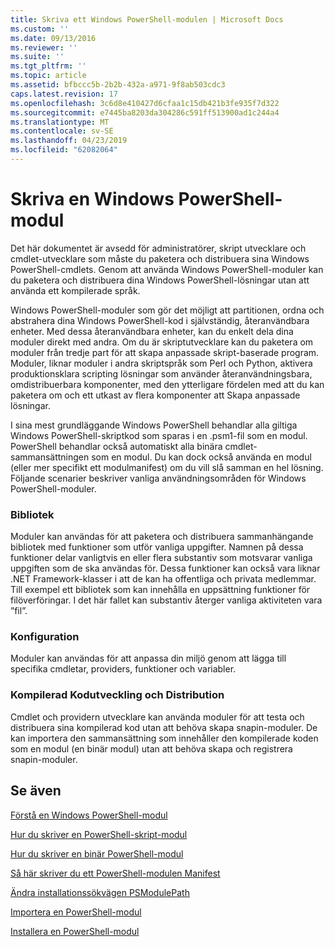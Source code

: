 ```yaml
---
title: Skriva ett Windows PowerShell-modulen | Microsoft Docs
ms.custom: ''
ms.date: 09/13/2016
ms.reviewer: ''
ms.suite: ''
ms.tgt_pltfrm: ''
ms.topic: article
ms.assetid: bfbccc5b-2b2b-432a-a971-9f8ab503cdc3
caps.latest.revision: 17
ms.openlocfilehash: 3c6d8e410427d6cfaa1c15db421b3fe935f7d322
ms.sourcegitcommit: e7445ba8203da304286c591ff513900ad1c244a4
ms.translationtype: MT
ms.contentlocale: sv-SE
ms.lasthandoff: 04/23/2019
ms.locfileid: "62082064"
---
```

# <a name="writing-a-windows-powershell-module"></a>Skriva en Windows PowerShell-modul

Det här dokumentet är avsedd för administratörer, skript utvecklare och cmdlet-utvecklare som måste du paketera och distribuera sina Windows PowerShell-cmdlets. Genom att använda Windows PowerShell-moduler kan du paketera och distribuera dina Windows PowerShell-lösningar utan att använda ett kompilerade språk.

Windows PowerShell-moduler som gör det möjligt att partitionen, ordna och abstrahera dina Windows PowerShell-kod i självständig, återanvändbara enheter. Med dessa återanvändbara enheter, kan du enkelt dela dina moduler direkt med andra. Om du är skriptutvecklare kan du paketera om moduler från tredje part för att skapa anpassade skript-baserade program. Moduler, liknar moduler i andra skriptspråk som Perl och Python, aktivera produktionsklara scripting lösningar som använder återanvändningsbara, omdistribuerbara komponenter, med den ytterligare fördelen med att du kan paketera om och ett utkast av flera komponenter att Skapa anpassade lösningar.

I sina mest grundläggande Windows PowerShell behandlar alla giltiga Windows PowerShell-skriptkod som sparas i en .psm1-fil som en modul. PowerShell behandlar också automatiskt alla binära cmdlet-sammansättningen som en modul. Du kan dock också använda en modul (eller mer specifikt ett modulmanifest) om du vill slå samman en hel lösning. Följande scenarier beskriver vanliga användningsområden för Windows PowerShell-moduler.

### <a name="libraries"></a>Bibliotek

Moduler kan användas för att paketera och distribuera sammanhängande bibliotek med funktioner som utför vanliga uppgifter. Namnen på dessa funktioner delar vanligtvis en eller flera substantiv som motsvarar vanliga uppgiften som de ska användas för. Dessa funktioner kan också vara liknar .NET Framework-klasser i att de kan ha offentliga och privata medlemmar. Till exempel ett bibliotek som kan innehålla en uppsättning funktioner för filöverföringar. I det här fallet kan substantiv återger vanliga aktiviteten vara ”fil”.

### <a name="configuration"></a>Konfiguration

Moduler kan användas för att anpassa din miljö genom att lägga till specifika cmdletar, providers, funktioner och variabler.

### <a name="compiled-code-development-and-distribution"></a>Kompilerad Kodutveckling och Distribution

Cmdlet och providern utvecklare kan använda moduler för att testa och distribuera sina kompilerad kod utan att behöva skapa snapin-moduler. De kan importera den sammansättning som innehåller den kompilerade koden som en modul (en binär modul) utan att behöva skapa och registrera snapin-moduler.

## <a name="see-also"></a>Se även

[Förstå en Windows PowerShell-modul](./understanding-a-windows-powershell-module.md)

[Hur du skriver en PowerShell-skript-modul](./how-to-write-a-powershell-script-module.md)

[Hur du skriver en binär PowerShell-modul](./how-to-write-a-powershell-binary-module.md)

[Så här skriver du ett PowerShell-modulen Manifest](http://msdn.microsoft.com/en-us/abe4c24b-e64e-4a61-81d5-18c4fceba0b6)

[Ändra installationssökvägen PSModulePath](./modifying-the-psmodulepath-installation-path.md)

[Importera en PowerShell-modul](./importing-a-powershell-module.md)

[Installera en PowerShell-modul](./installing-a-powershell-module.md)
